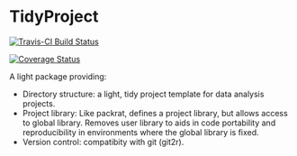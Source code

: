 # TidyProject

[![Travis-CI Build Status](https://travis-ci.org/tsahota/TidyProject.svg?branch=master)](https://travis-ci.org/tsahota/TidyProject)

[![Coverage Status](https://coveralls.io/repos/github/tsahota/TidyProject/badge.svg?branch=master)](https://coveralls.io/github/tsahota/TidyProject?branch=master)

A light package providing:
 
* Directory structure: a light, tidy project template for data analysis projects.
* Project library: Like packrat, defines a project library, but allows access to global library.  Removes user library to aids in code portability and reproducibility in environments where the global library is fixed.
* Version control: compatibity with git (git2r).
